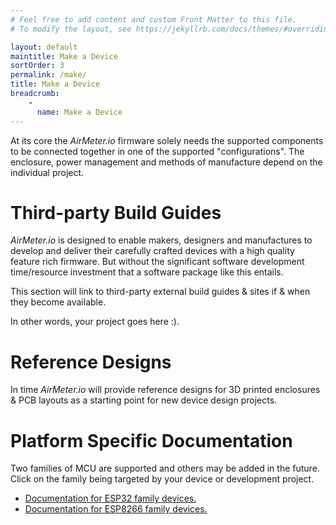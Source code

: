 ```yaml
---
# Feel free to add content and custom Front Matter to this file.
# To modify the layout, see https://jekyllrb.com/docs/themes/#overriding-theme-defaults

layout: default
maintitle: Make a Device
sortOrder: 3
permalink: /make/
title: Make a Device
breadcrumb:
    - 
      name: Make a Device      
---
```


At its core the *AirMeter.io* firmware solely needs the supported components to be connected together in one of the supported "configurations". The enclosure, power management and methods of manufacture depend on the individual project.

# Third-party Build Guides

*AirMeter.io* is designed to enable makers, designers and manufactures to develop and deliver their carefully crafted devices with a high quality feature rich firmware. But without the significant software development time/resource investment that a software package like this entails.

This section will link to third-party external build guides & sites if & when they become available.

In other words, your project goes here :).

# Reference Designs

In time *AirMeter.io* will provide reference designs for 3D printed enclosures & PCB layouts as a starting point for new device design projects. 

# Platform Specific Documentation
Two families of MCU are supported and others may be added in the future. Click on the family being targeted by your device or development project.

- [Documentation for ESP32 family devices.](/make/esp32)
- [Documentation for ESP8266 family devices.](/make/esp8266)












